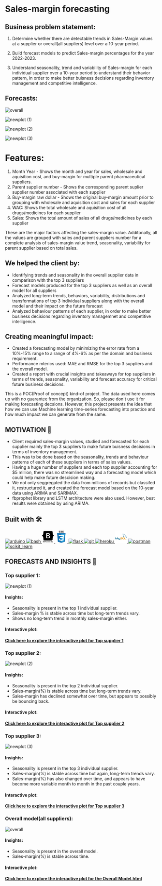 # Sales-margin forecasting

## Business problem statement:

1. Determine whether there are detectable trends in Sales-Margin values at a supplier or overall(all suppliers) level over a 10-year period.

2. Build forecast models to predict Sales-margin percentages for the year 2022-2023.

3. Understand seasonality, trend and variability of Sales-margin for each individual supplier over a 10-year period to understand their 
behavior pattern, in order to make better buisness decisions regarding inventory management and competitive intelligence.

## Forecasts:
![overall ](https://github.com/sagar61205/Buy-margin-forecast/assets/5305547/f1ff8ef7-3f5c-4f87-b732-02a2b19f8b00)

![newplot (1)](https://github.com/sagar61205/Buy-margin-forecast/assets/5305547/1a4481f4-9c66-46b9-a11f-67fdad064bd8)

![newplot (2)](https://github.com/sagar61205/Buy-margin-forecast/assets/5305547/e7ebfc50-1724-4fad-8f05-e2d12eaa157d)

![newplot (3)](https://github.com/sagar61205/Buy-margin-forecast/assets/5305547/aa6339a8-20b4-4f69-8741-e5de399fbaff)


# Features:
1.	Month Year - Shows the month and year for sales, wholesale and aquisition cost, and buy-margin for multiple parent pharmaceutical suppliers.
2.	Parent supplier number - Shows the corresponding parent suplier supplier number associated with each supplier
3.	Buy-margin raw dollar - Shows the original buy-margin amount prior to grouping with wholesale and aquisition cost and sales for each supplier
4.	WAC: Shows the total wholesale and aquisition cost of all drugs/medicines for each supplier
5.	Sales: Shows the total amount of sales of all drugs/medicines by each supplier
 
These are the major factors affecting the sales-margin value. Additonally, all the values are grouped with sales and parent suppliers number for 
a complete analysis of sales-margin value trend, seasonality, variability for parent supplier based on total sales.

## We helped the client by:

<ul>
<li>Identifying trends and seasonality in the overall supplier data in comparison with the top 3 suppliers</li>
<li>Forecast models produced for the top 3 suppliers as well as an overall model for all suppliers</li>
<li>Analyzed long-term trends, behaviors, variability, distributions and transformations of top 3 individual suppliers along with the overall model and 
their impact on the future forecast</li>
<li>Analyzed behaviour patterns of each supplier, in order to make better business decisions regarding inventory managemnet and competitive inteliigence.</li>
</ul>

## Creating meaningful impact:
<ul>
<li>Created a forecasting model by minimizing the error rate from a 10%-15% range to a range of 4%-6% as per the domain and business requirement.</li>
<li>Performance mterics used: MAE and RMSE for the top 3 suppliers and the overall model.</li>
<li>Created a report with crucial insights and takeaways for top suppliers in terms of trends, seasonality, variability and forecast accuracy for critical future business decisions.</li>
</ul>

This is a POC(Proof of concept) kind-of project. The data used here comes up with no guarantee from the organization. So, please don't use it for making forecasting decsions. However, this project presents the idea that how we can use Machine learning time-series forecasting into practice and how much impact we can generate from the same.

## MOTIVATION 💪
<ul>
<li>Client required sales-margin values, studied and forecasted for each supplier mainly the top 3 suppliers to make future buisness decisions in terms of inventory management. </li>
<li>This was to be done based on the seasonality, trends and behaviour patterns of each of these suppliers in terms of sales values. </li>
<li>Having a huge number of suppliers and each top supplier accounting for $5 million, there was no streamlined way and a forecasting model which could help make future descision making. </li>
<li>We not only seggregated the data from millions of records but classifed it, restructured it, and created the forecast model based on the 10-year data using ARIMA and SARIMAX.</li>
<li>fbprophet library and LSTM architecture were also used. However, best results were obtained by using ARIMA.</li>
</ul>

## Built with 🛠️
<p align="left"> <a href="https://www.arduino.cc/" target="_blank"> <img src="https://cdn.worldvectorlogo.com/logos/arduino-1.svg" alt="arduino" width="40" height="40"/> </a> <a href="https://www.gnu.org/software/bash/" target="_blank"> <img src="https://www.vectorlogo.zone/logos/gnu_bash/gnu_bash-icon.svg" alt="bash" width="40" height="40"/> </a> <a href="https://getbootstrap.com" target="_blank"> <img src="https://raw.githubusercontent.com/devicons/devicon/master/icons/bootstrap/bootstrap-plain-wordmark.svg" alt="bootstrap" width="40" height="40"/> </a> <a href="https://www.w3schools.com/css/" target="_blank"> <img src="https://raw.githubusercontent.com/devicons/devicon/master/icons/css3/css3-original-wordmark.svg" alt="css3" width="40" height="40"/> </a><a href="https://flask.palletsprojects.com/" target="_blank"> <img src="https://www.vectorlogo.zone/logos/pocoo_flask/pocoo_flask-icon.svg" alt="flask" width="40" height="40"/> </a> <a href="https://git-scm.com/" target="_blank"> <img src="https://www.vectorlogo.zone/logos/git-scm/git-scm-icon.svg" alt="git" width="40" height="40"/> </a> <a href="https://heroku.com" target="_blank"> <img src="https://www.vectorlogo.zone/logos/heroku/heroku-icon.svg" alt="heroku" width="40" height="40"/> </a> <a href="https://www.mysql.com/" target="_blank"> <img src="https://raw.githubusercontent.com/devicons/devicon/master/icons/mysql/mysql-original-wordmark.svg" alt="mysql" width="40" height="40"/> </a><a href="https://postman.com" target="_blank"> <img src="https://www.vectorlogo.zone/logos/getpostman/getpostman-icon.svg" alt="postman" width="40" height="40"/> </a><a href="https://scikit-learn.org/" target="_blank"> <img src="https://upload.wikimedia.org/wikipedia/commons/0/05/Scikit_learn_logo_small.svg" alt="scikit_learn" width="40" height="40"/> </a></p>       


## FORECASTS AND INSIGHTS 🚀 

### Top supplier 1:
![newplot (1)](https://github.com/sagar61205/Buy-margin-forecast/assets/5305547/1a4481f4-9c66-46b9-a11f-67fdad064bd8)
 
#### Insights:
<ul>
<li>Seasonality is present in the top 1 individual supplier.</li>
<li>Sales-margin % is stable across time but long-term trends vary.</li>
<li>Shows no long-term trend in monthly sales-margin either.</li>
</ul>  

  
#### Interactive plot:

#### [Click here to explore the interactive plot for Top supplier 1](https://htmlpreview.github.io/?https://raw.githubusercontent.com/sagar61205/Sales-margin-forecast/main/Top%20supplier%201.html)
 

### Top supplier 2:
![newplot (2)](https://github.com/sagar61205/Buy-margin-forecast/assets/5305547/e7ebfc50-1724-4fad-8f05-e2d12eaa157d)
 
#### Insights:
<ul>
<li>Seasonality is present in the top 2 individual supplier.</li>
<li>Sales-margin(%) is stable across time but long-term trends vary.</li>
<li>Sales-margin has declined somewhat over time, but appears to possibly be bouncing back.</li>
</ul>  


#### Interactive plot:

#### [Click here to explore the interactive plot for Top supplier 2](https://htmlpreview.github.io/?https://raw.githubusercontent.com/sagar61205/Sales-margin-forecast/main/Top%20supplier%202.html)


 
### Top supplier 3:
![newplot (3)](https://github.com/sagar61205/Buy-margin-forecast/assets/5305547/aa6339a8-20b4-4f69-8741-e5de399fbaff)

#### Insights:
<ul>
<li>Seasonality is present in the top 3 individual supplier.</li>
<li>Sales-margin(%) is stable across time but again, long-term trends vary.</li>
<li>Sales-margin(%) has also changed over time, and appears to have become more variable month to month in the past couple years.</li>
</ul>   

#### Interactive plot:

#### [Click here to explore the interactive plot for Top supplier 3](https://htmlpreview.github.io/?https://raw.githubusercontent.com/sagar61205/Sales-margin-forecast/main/Top%20supplier%203.html)


 
### Overall model(all suppliers):
![overall ](https://github.com/sagar61205/Buy-margin-forecast/assets/5305547/f1ff8ef7-3f5c-4f87-b732-02a2b19f8b00)
 
#### Insights:
<ul>
<li>Seasonality is present in the overall model.</li>
<li>Sales-margin(%) is stable across time.</li>
</ul>   
 
#### Interactive plot:

#### [Click here to explore the interactive plot for the Overall Model.html](https://htmlpreview.github.io/?https://raw.githubusercontent.com/sagar61205/Sales-margin-forecast/main/overall%20model.html)


